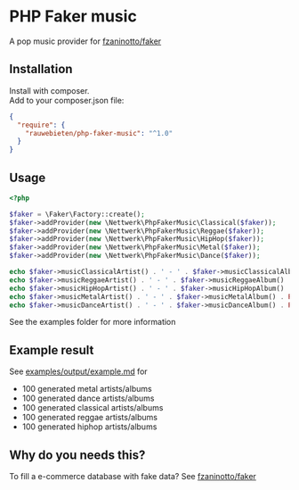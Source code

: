 # PHP Faker music

A pop music provider for 
[fzaninotto/faker](https://github.com/fzaninotto/Faker)

## Installation

Install with composer.  
Add to your composer.json file:

```json
{
  "require": {
    "rauwebieten/php-faker-music": "^1.0"
  }
}
```

## Usage

```php
<?php

$faker = \Faker\Factory::create();
$faker->addProvider(new \Nettwerk\PhpFakerMusic\Classical($faker));
$faker->addProvider(new \Nettwerk\PhpFakerMusic\Reggae($faker));
$faker->addProvider(new \Nettwerk\PhpFakerMusic\HipHop($faker));
$faker->addProvider(new \Nettwerk\PhpFakerMusic\Metal($faker));
$faker->addProvider(new \Nettwerk\PhpFakerMusic\Dance($faker));

echo $faker->musicClassicalArtist() . ' - ' . $faker->musicClassicalAlbum() . PHP_EOL;
echo $faker->musicReggaeArtist() . ' - ' . $faker->musicReggaeAlbum() . PHP_EOL;
echo $faker->musicHipHopArtist() . ' - ' . $faker->musicHipHopAlbum() . PHP_EOL;
echo $faker->musicMetalArtist() . ' - ' . $faker->musicMetalAlbum() . PHP_EOL;
echo $faker->musicDanceArtist() . ' - ' . $faker->musicDanceAlbum() . PHP_EOL;
```

See the examples folder for more information

## Example result

See [examples/output/example.md](examples/output/example.md) for
- 100 generated metal artists/albums
- 100 generated dance artists/albums
- 100 generated classical artists/albums
- 100 generated reggae artists/albums
- 100 generated hiphop artists/albums

## Why do you needs this?

To fill a e-commerce database with fake data?
See 
[fzaninotto/faker](https://github.com/fzaninotto/Faker)
